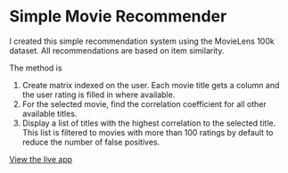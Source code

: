 # Simple Movie Recommender

I created this simple recommendation system using the MovieLens 100k dataset. All recommendations are based on item similarity.

The method is

1. Create matrix indexed on the user. Each movie title gets a column and the user rating is filled in where available.
2. For the selected movie, find the correlation coefficient for all other available titles.
3. Display a list of titles with the highest correlation to the selected title. This list is filtered to movies with more than 100 ratings by default to reduce the number of false positives.

[View the live app](https://share.streamlit.io/peterarbaugh/simple-movie-recommender/main)
